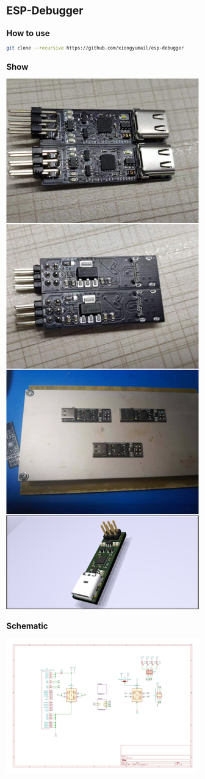 # ESP-Debugger

## How to use
```bash
git clone --recursive https://github.com/xiongyumail/esp-debugger
```
## Show

![t2](t2.jpeg)
![t3](t3.jpg)
![t4](t4.jpeg)
![Down](Down.png)

## Schematic

![Down](Down.svg)